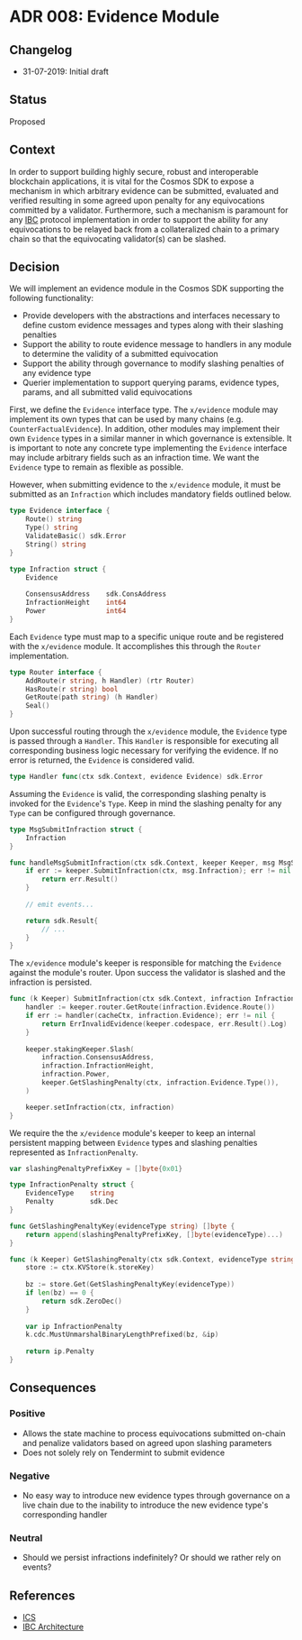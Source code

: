 # ADR 008: Evidence Module

## Changelog

- 31-07-2019: Initial draft

## Status

Proposed

## Context

In order to support building highly secure, robust and interoperable blockchain
applications, it is vital for the Cosmos SDK to expose a mechanism in which arbitrary
evidence can be submitted, evaluated and verified resulting in some agreed upon
penalty for any equivocations committed by a validator. Furthermore, such a
mechanism is paramount for any [IBC](https://github.com/cosmos/ics/blob/master/ibc/1_IBC_ARCHITECTURE.md)
protocol implementation in order to support the ability for any equivocations to
be relayed back from a collateralized chain to a primary chain so that the
equivocating validator(s) can be slashed.

## Decision

We will implement an evidence module in the Cosmos SDK supporting the following
functionality:

- Provide developers with the abstractions and interfaces necessary to define
custom evidence messages and types along with their slashing penalties
- Support the ability to route evidence message to handlers in any module to
 determine the validity of a submitted equivocation
- Support the ability through governance to modify slashing penalties of any
evidence type
- Querier implementation to support querying params, evidence types, params, and
all submitted valid equivocations

First, we define the `Evidence` interface type. The `x/evidence` module may implement
its own types that can be used by many chains (e.g. `CounterFactualEvidence`).
In addition, other modules may implement their own `Evidence` types in a similar
manner in which governance is extensible. It is important to note any concrete 
type implementing the `Evidence` interface may include arbitrary fields such as
an infraction time. We want the `Evidence` type to remain as flexible
as possible.

However, when submitting evidence to the `x/evidence` module, it must be submitted
as an `Infraction` which includes mandatory fields outlined below.
 
```go
type Evidence interface {
	Route() string
	Type() string
	ValidateBasic() sdk.Error
	String() string
}

type Infraction struct {
	Evidence
	
	ConsensusAddress    sdk.ConsAddress
	InfractionHeight    int64
	Power               int64
}
```

Each `Evidence` type must map to a specific unique route and be registered with
the `x/evidence` module. It accomplishes this through the `Router` implementation. 

```go
type Router interface {
	AddRoute(r string, h Handler) (rtr Router)
	HasRoute(r string) bool
	GetRoute(path string) (h Handler)
	Seal()
}
```

Upon successful routing through the `x/evidence` module, the `Evidence` type
is passed through a `Handler`. This `Handler` is responsible for executing all
corresponding business logic necessary for verifying the evidence. If no error
is returned, the `Evidence` is considered valid.

```go
type Handler func(ctx sdk.Context, evidence Evidence) sdk.Error
```

Assuming the `Evidence` is valid, the corresponding slashing penalty is invoked
for the `Evidence`'s `Type`. Keep in mind the slashing penalty for any `Type` can
be configured through governance.

```go
type MsgSubmitInfraction struct {
	Infraction
}

func handleMsgSubmitInfraction(ctx sdk.Context, keeper Keeper, msg MsgSubmitEvidence) sdk.Result {
	if err := keeper.SubmitInfraction(ctx, msg.Infraction); err != nil {
		return err.Result()
	}
    
	// emit events...

	return sdk.Result{ 
		// ...
	}
}
```

The `x/evidence` module's keeper is responsible for matching the `Evidence` against
the module's router. Upon success the validator is slashed and the infraction is
persisted.

```go
func (k Keeper) SubmitInfraction(ctx sdk.Context, infraction Infraction) sdk.Error {
	handler := keeper.router.GetRoute(infraction.Evidence.Route())
	if err := handler(cacheCtx, infraction.Evidence); err != nil {
		return ErrInvalidEvidence(keeper.codespace, err.Result().Log)
	}
	
	keeper.stakingKeeper.Slash(
		infraction.ConsensusAddress, 
		infraction.InfractionHeight, 
		infraction.Power, 
		keeper.GetSlashingPenalty(ctx, infraction.Evidence.Type()),
	)

	keeper.setInfraction(ctx, infraction)
}
```

We require the the `x/evidence` module's keeper to keep an internal persistent
mapping between `Evidence` types and slashing penalties represented as `InfractionPenalty`.

```go
var slashingPenaltyPrefixKey = []byte{0x01}

type InfractionPenalty struct {
	EvidenceType    string
	Penalty         sdk.Dec
}

func GetSlashingPenaltyKey(evidenceType string) []byte {
	return append(slashingPenaltyPrefixKey, []byte(evidenceType)...)
}

func (k Keeper) GetSlashingPenalty(ctx sdk.Context, evidenceType string) sdk.Dec {
	store := ctx.KVStore(k.storeKey)
	
	bz := store.Get(GetSlashingPenaltyKey(evidenceType))
	if len(bz) == 0 {
		return sdk.ZeroDec()
	}
	
	var ip InfractionPenalty
	k.cdc.MustUnmarshalBinaryLengthPrefixed(bz, &ip)
	
	return ip.Penalty
}
```

## Consequences

### Positive

- Allows the state machine to process equivocations submitted on-chain and penalize
validators based on agreed upon slashing parameters
- Does not solely rely on Tendermint to submit evidence

### Negative

- No easy way to introduce new evidence types through governance on a live chain
due to the inability to introduce the new evidence type's corresponding handler

### Neutral

- Should we persist infractions indefinitely? Or should we rather rely on events?

## References

- [ICS](https://github.com/cosmos/ics)
- [IBC Architecture](https://github.com/cosmos/ics/blob/master/ibc/1_IBC_ARCHITECTURE.md)
